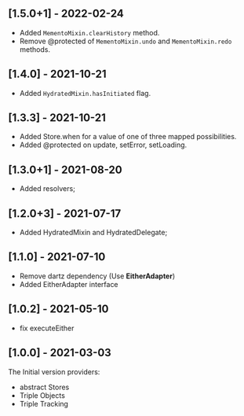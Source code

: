   ## [1.5.0+1] - 2022-02-24
  - Added `MementoMixin.clearHistory` method.
  - Remove @protected of `MementoMixin.undo` and `MementoMixin.redo` methods.
  ## [1.4.0] - 2021-10-21
  - Added `HydratedMixin.hasInitiated` flag.

  ## [1.3.3] - 2021-10-21
  - Added Store.when for a value of one of three mapped possibilities.
  - Added @protected on update, setError, setLoading.

  ## [1.3.0+1] - 2021-08-20
  
  - Added resolvers;
  ## [1.2.0+3] - 2021-07-17
  
  - Added HydratedMixin and HydratedDelegate;

  ## [1.1.0] - 2021-07-10

 - Remove dartz dependency (Use **EitherAdapter**)
 - Added EitherAdapter interface
  ## [1.0.2] - 2021-05-10

 - fix executeEither

 ## [1.0.0] - 2021-03-03

The Initial version providers:
- abstract Stores
- Triple Objects
- Triple Tracking
